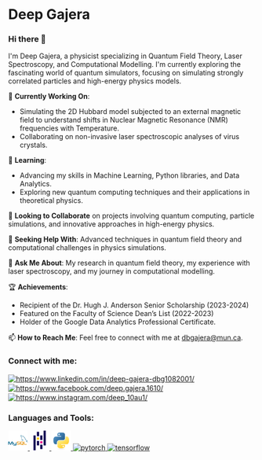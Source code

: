 # Deep Gajera

### Hi there 👋

I'm Deep Gajera, a physicist specializing in Quantum Field Theory, Laser Spectroscopy, and Computational Modelling. I'm currently exploring the fascinating world of quantum simulators, focusing on simulating strongly correlated particles and high-energy physics models.

🔭 **Currently Working On**: 
- Simulating the 2D Hubbard model subjected to an external magnetic field to understand shifts in Nuclear Magnetic Resonance (NMR) frequencies with Temperature.
- Collaborating on non-invasive laser spectroscopic analyses of virus crystals.

🌱 **Learning**: 
- Advancing my skills in Machine Learning, Python libraries, and Data Analytics.
- Exploring new quantum computing techniques and their applications in theoretical physics.

👯 **Looking to Collaborate** on projects involving quantum computing, particle simulations, and innovative approaches in high-energy physics.

🤔 **Seeking Help With**: Advanced techniques in quantum field theory and computational challenges in physics simulations.

💬 **Ask Me About**: My research in quantum field theory, my experience with laser spectroscopy, and my journey in computational modelling.

🏆 **Achievements**:
- Recipient of the Dr. Hugh J. Anderson Senior Scholarship (2023-2024)
- Featured on the Faculty of Science Dean’s List (2022-2023)
- Holder of the Google Data Analytics Professional Certificate.

📫 **How to Reach Me**: Feel free to connect with me at [dbgajera@mun.ca](mailto:dbgajera@mun.ca).


<h3 align="left">Connect with me:</h3>
<p align="left">
<a href="https://linkedin.com/in/https://www.linkedin.com/in/deep-gajera-dbg1082001/" target="blank"><img align="center" src="https://raw.githubusercontent.com/rahuldkjain/github-profile-readme-generator/master/src/images/icons/Social/linked-in-alt.svg" alt="https://www.linkedin.com/in/deep-gajera-dbg1082001/" height="30" width="40" /></a>
<a href="https://fb.com/https://www.facebook.com/deep.gajera.1610/" target="blank"><img align="center" src="https://raw.githubusercontent.com/rahuldkjain/github-profile-readme-generator/master/src/images/icons/Social/facebook.svg" alt="https://www.facebook.com/deep.gajera.1610/" height="30" width="40" /></a>
<a href="https://instagram.com/https://www.instagram.com/deep_10au1/" target="blank"><img align="center" src="https://raw.githubusercontent.com/rahuldkjain/github-profile-readme-generator/master/src/images/icons/Social/instagram.svg" alt="https://www.instagram.com/deep_10au1/" height="30" width="40" /></a>
</p>

<h3 align="left">Languages and Tools:</h3>
<p align="left"> <a href="https://www.mysql.com/" target="_blank" rel="noreferrer"> <img src="https://raw.githubusercontent.com/devicons/devicon/master/icons/mysql/mysql-original-wordmark.svg" alt="mysql" width="40" height="40"/> </a> <a href="https://pandas.pydata.org/" target="_blank" rel="noreferrer"> <img src="https://raw.githubusercontent.com/devicons/devicon/2ae2a900d2f041da66e950e4d48052658d850630/icons/pandas/pandas-original.svg" alt="pandas" width="40" height="40"/> </a> <a href="https://www.python.org" target="_blank" rel="noreferrer"> <img src="https://raw.githubusercontent.com/devicons/devicon/master/icons/python/python-original.svg" alt="python" width="40" height="40"/> </a> <a href="https://pytorch.org/" target="_blank" rel="noreferrer"> <img src="https://www.vectorlogo.zone/logos/pytorch/pytorch-icon.svg" alt="pytorch" width="40" height="40"/> </a> <a href="https://www.tensorflow.org" target="_blank" rel="noreferrer"> <img src="https://www.vectorlogo.zone/logos/tensorflow/tensorflow-icon.svg" alt="tensorflow" width="40" height="40"/> </a> </p>
